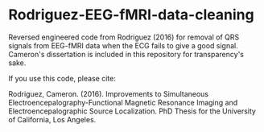 # Rodriguez-EEG-fMRI-data-cleaning

Reversed engineered code from Rodriguez (2016) for removal of QRS signals from EEG-fMRI data when the ECG fails to give a good signal. Cameron's dissertation is included in this repository for transparency's sake.

If you use this code, please cite:

Rodriguez, Cameron. (2016). Improvements to Simultaneous Electroencepalography-Functional Magnetic Resonance Imaging and Electroencepalographic Source Localization. PhD Thesis for the University of California, Los Angeles. 
